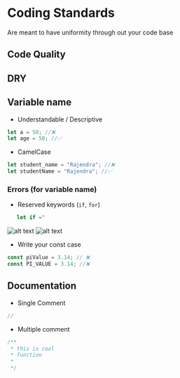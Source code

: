 # Coding Standards

Are meant to have uniformity through out your code base

## Code Quality

## DRY

## Variable name

- Understandable / Descriptive

```js
let a = 50; //❌
let age = 50; //✅
```

- CamelCase

```js
let student_name = "Rajendra"; //❌
let studentName = "Rajendra"; //✅
```

### Errors (for variable name)

- Reserved keywords (`if`, `for`)

```js
   let if ="
```

![alt text](https://i.imgur.com/0P5cWFk.png)
![alt text](https://i.imgur.com/4fQagAI.png)

- Write your const case

```js
const piValue = 3.14; // ❌
const PI_VALUE = 3.14; //❌
```

## Documentation

- Single Comment

```js
//
```

- Multiple comment

```js
/**
 * this is cool
 * function
 *
 */
```

